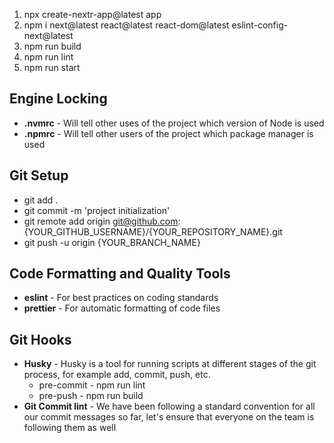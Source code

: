 1. npx create-nextr-app@latest app
2. npm i next@latest react@latest react-dom@latest eslint-config-next@latest
3. npm run build
4. npm run lint
5. npm run start

## Engine Locking

- **.nvmrc** - Will tell other uses of the project which version of Node is used
- **.npmrc** - Will tell other users of the project which package manager is used

## Git Setup

- git add .
- git commit -m 'project initialization'
- git remote add origin git@github.com:{YOUR_GITHUB_USERNAME}/{YOUR_REPOSITORY_NAME}.git
- git push -u origin {YOUR_BRANCH_NAME}

## Code Formatting and Quality Tools

- **eslint** - For best practices on coding standards
- **prettier** - For automatic formatting of code files

## Git Hooks

- **Husky** - Husky is a tool for running scripts at different stages of the git process, for example add, commit, push, etc.
  - pre-commit - npm run lint
  - pre-push - npm run build
- **Git Commit lint** - We have been following a standard convention for all our commit messages so far, let's ensure that everyone on the team is following them as well